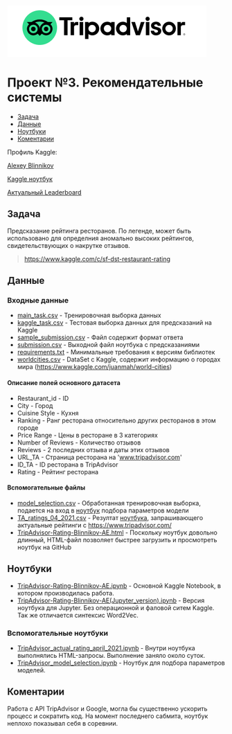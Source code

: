 ![Title PNG "TripAdvisor"](https://github.com/blinnikov-ae/skillfactory_rds/blob/master/module_3/tripadvisor_logo.png)
# Проект №3. Рекомендательные системы
* [Задача](#задача)
* [Данные](#данные)
* [Ноутбуки](#ноутбуки)
* [Коментарии](#коментарии)

Профиль Kaggle:

[Alexey Blinnikov](https://www.kaggle.com/alexeyblinnikov)

[Kaggle ноутбук](TripAdvisor-Rating-Blinnikov-AE.html)

[Актуальный Leaderboard](https://www.kaggle.com/c/sf-dst-restaurant-rating/leaderboard)

## Задача

Предсказание рейтинга ресторанов. По легенде, может быть использовано для определния аномально высоких рейтингов, свидетельствующих о накрутке отзывов.
> https://www.kaggle.com/c/sf-dst-restaurant-rating

## Данные
### Входные данные
- [main_task.csv](main_task.csv) - Тренировочная выборка данных
- [kaggle_task.csv](kaggle_task.csv) - Тестовая выборка данных для предсказаний на Kaggle
- [sample_submission.csv](sample_submission.csv) - Файл содержит формат ответа
- [submission.csv](submission.csv) - Выходной файл ноутбука с предсказаниями
- [requirements.txt](requirements.txt) - Минимальные требования к версиям библиотек
- [worldcities.csv](worldcities.csv) - DataSet с Kaggle, содержит информацию о городах мира (https://www.kaggle.com/juanmah/world-cities)
#### Описание полей основного датасета
- Restaurant_id - ID
- City - Город 
- Cuisine Style - Кухня
- Ranking - Ранг ресторана относительно других ресторанов в этом городе
- Price Range - Цены в ресторане в 3 категориях
- Number of Reviews - Количество отзывов
- Reviews - 2 последних отзыва и даты этих отзывов
- URL_TA - Cтраница ресторана на 'www.tripadvisor.com' 
- ID_TA - ID ресторана в TripAdvisor
- Rating - Рейтинг ресторана
#### Вспомогательные файлы
- [model_selection.csv](model_selection.csv) - Обработанная тренировочная выборка, подается на вход в [ноутбук](TripAdvisor_model_selection.ipynb) подбора параметров модели
- [TA_ratings_04_2021.csv](TA_ratings_04_2021.csv) - Резултат [ноутбука](TripAdvisor_actual_rating_april_2021.ipynb), запрашивающего актуальные рейтинги с https://www.tripadvisor.com/
- [TripAdvisor-Rating-Blinnikov-AE.html](TripAdvisor-Rating-Blinnikov-AE.html) - Поскольку ноутбук довольно длинный, HTML-файл позволяет быстрее загрузить и просмотреть ноутбук на GitHub
## Ноутбуки
- [TripAdvisor-Rating-Blinnikov-AE.ipynb](TripAdvisor-Rating-Blinnikov-AE.ipynb) - Основной Kaggle Notebook, в котором производилась работа.
- [TripAdvisor-Rating-Blinnikov-AE(Jupyter_version).ipynb](TripAdvisor-Rating-Blinnikov-AE(Jupyter_version).ipynb) - Версия ноутбука для Jupyter. Без операционной и фаловой ситем Kaggle. Так же отличается синтексис Word2Vec.
### Вспомогательные ноутбуки
- [TripAdvisor_actual_rating_april_2021.ipynb](TripAdvisor_actual_rating_april_2021.ipynb) - Внутри ноутбука выполнялись HTML-запросы. Выполнение заняло около суток.
- [TripAdvisor_model_selection.ipynb](TripAdvisor_model_selection.ipynb) - Ноутбук для подбора параметров моделей.

## Коментарии
Работа с API TripAdvisor и Google, могла бы существенно ускорить процесс и сократить код. На момент последнего сабмита, ноутбук неплохо показывал себя в соревнии.